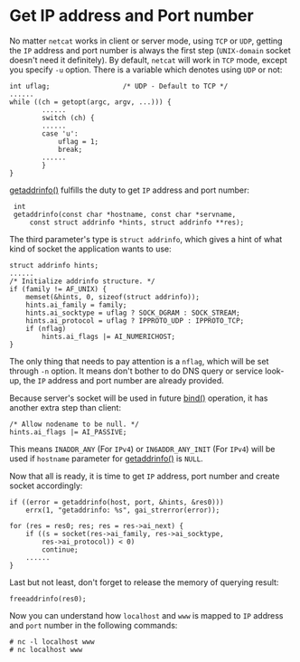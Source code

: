 # Get IP address and Port number
No matter `netcat` works in client or server mode, using `TCP` or `UDP`, getting the `IP` address and port number is always the first step (`UNIX-domain` socket doesn't need it definitely). By default, `netcat` will work in `TCP` mode, except you specify `-u` option. There is a variable which denotes using `UDP` or not:  

	int	uflag;					/* UDP - Default to TCP */
	......
	while ((ch = getopt(argc, argv, ...))) {
		    ......
			switch (ch) {
			......
			case 'u':
				uflag = 1;
				break;
			......
			}
	}
[getaddrinfo()](https://man.openbsd.org/getaddrinfo.3) fulfills the duty to get `IP` address and port number:  

     int
     getaddrinfo(const char *hostname, const char *servname,
         const struct addrinfo *hints, struct addrinfo **res);

The third parameter's type is `struct addrinfo`, which gives a hint of what kind of socket the application wants to use:

	struct addrinfo hints;
	......
	/* Initialize addrinfo structure. */
	if (family != AF_UNIX) {
		memset(&hints, 0, sizeof(struct addrinfo));
		hints.ai_family = family;
		hints.ai_socktype = uflag ? SOCK_DGRAM : SOCK_STREAM;
		hints.ai_protocol = uflag ? IPPROTO_UDP : IPPROTO_TCP;
		if (nflag)
			hints.ai_flags |= AI_NUMERICHOST;
	}
 The only thing that needs to pay attention is a `nflag`, which will be set through `-n` option. It means don't bother to do DNS query or service look-up, the `IP` address and port number are already provided.  

Because server's socket will be used in future [bind()](https://man.openbsd.org/bind.2) operation, it has another extra step than client: 

	/* Allow nodename to be null. */
	hints.ai_flags |= AI_PASSIVE;
This means `INADDR_ANY` (For `IPv4`) or `IN6ADDR_ANY_INIT`  (For `IPv4`) will be used if `hostname` parameter for [getaddrinfo()](https://man.openbsd.org/getaddrinfo.3) is `NULL`.   

Now that all is ready, it is time to get `IP` address, port number and create socket accordingly:  

	if ((error = getaddrinfo(host, port, &hints, &res0)))
		errx(1, "getaddrinfo: %s", gai_strerror(error));

	for (res = res0; res; res = res->ai_next) {
		if ((s = socket(res->ai_family, res->ai_socktype,
		    res->ai_protocol)) < 0)
			continue;
		......
	}

Last but not least, don't forget to release the memory of querying result:  

	freeaddrinfo(res0);

Now you can understand how `localhost` and `www` is mapped to `IP` address and `port` number in the following commands:  

	# nc -l localhost www
	# nc localhost www
 


 